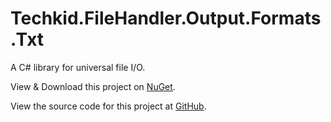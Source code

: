 # Techkid.FileHandler.Output.Formats.Txt

A C# library for universal file I/O.

View & Download this project on [NuGet](https://www.nuget.org/packages/Techkid.FileHandler.Output.Formats.Txt/).

View the source code for this project at [GitHub](https://github.com/simon-techkid/Techkid.FileHandler.Output.Formats.Txt/).
